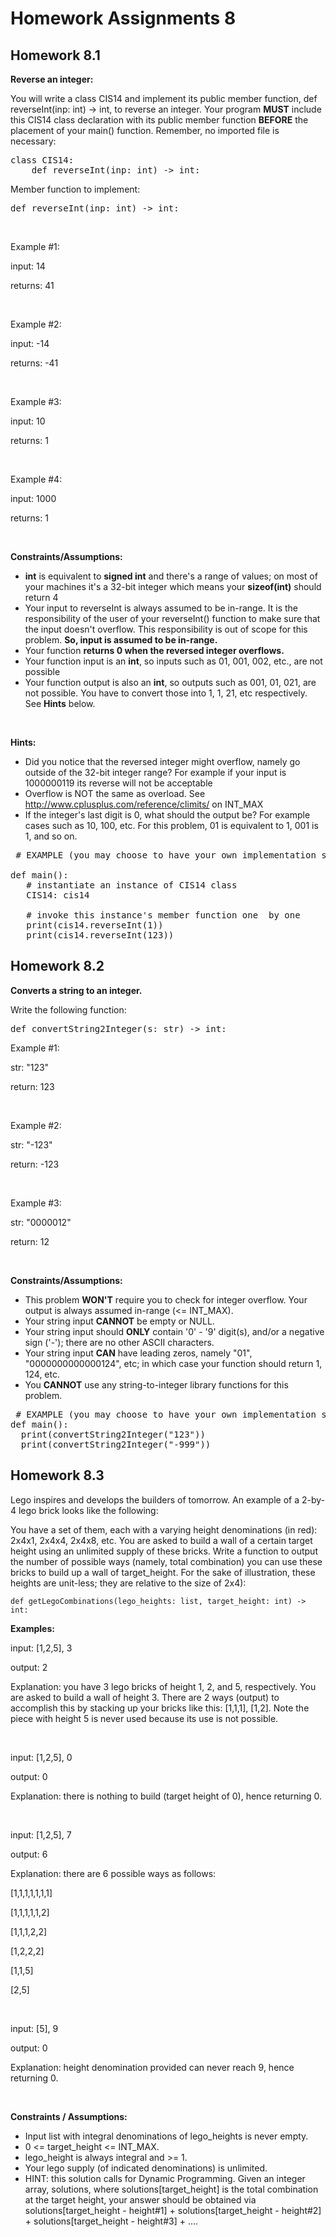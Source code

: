 # Homework Assignments 8

## Homework 8.1
**Reverse an integer:**

You will write a class CIS14 and implement its public member function, def reverseInt(inp: int) -> int, to reverse an 
integer. Your program **MUST** include this CIS14 class declaration with its public member function **BEFORE** the 
placement of your main() function. Remember, no imported file is necessary:

<pre>
class CIS14:
    def reverseInt(inp: int) -> int:
</pre>

Member function to implement:

<pre>
def reverseInt(inp: int) -> int:
</pre>

<br />

Example #1: 

input: 14

returns: 41

<br />

Example #2: 

input: -14

returns:  -41

<br />

Example #3:

input: 10

returns:  1 

<br />

Example #4:

input: 1000

returns:  1 

<br />

**Constraints/Assumptions:**

* __int__ is equivalent to __signed int__ and there's a range of values; on most of your machines it's a 32-bit integer 
which means your __sizeof(int)__ should return 4
* Your input to reverseInt is always assumed to be in-range. It is the responsibility of the user of your reverseInt() 
function to make sure that the input doesn't overflow. This responsibility is out of scope for this problem. __So, input 
is assumed to be in-range.__
* Your function __returns 0 when the reversed integer overflows.__
* Your function input is an __int__, so inputs such as 01, 001, 002, etc., are not possible
* Your function output is also an __int__, so outputs such as 001, 01, 021, are not possible. You have to convert those 
into 1, 1, 21, etc respectively. See __Hints__ below.

<br />

**Hints:**

* Did you notice that the reversed integer might overflow, namely go outside of the 32-bit integer range? For example 
if your input is 1000000119  its reverse will not be acceptable
* Overflow is NOT the same as overload. See http://www.cplusplus.com/reference/climits/ on INT_MAX
* If the integer's last digit is 0, what should the output be? For example cases such as 10, 100, etc. For this 
problem, 01 is equivalent to 1, 001 is 1, and so on.
 
<pre>
 # EXAMPLE (you may choose to have your own implementation style in main())
 
def main():
   # instantiate an instance of CIS14 class
   CIS14: cis14

   # invoke this instance's member function one  by one
   print(cis14.reverseInt(1))
   print(cis14.reverseInt(123))
</pre>

## Homework 8.2
**Converts a string to an integer.**

Write the following function:

<pre>
def convertString2Integer(s: str) -> int:
</pre>

Example #1:

str: "123"

return: 123

<br />

Example #2:

str: "-123"

return: -123

<br />

Example #3:

str: "0000012"

return: 12

<br />

**Constraints/Assumptions:** 

* This problem **WON'T** require you to check for integer overflow. Your output is always assumed in-range (<= INT_MAX).
* Your string input **CANNOT** be empty or NULL.
* Your string input should **ONLY** contain '0' - '9' digit(s), and/or a negative sign ('-'); there are no other ASCII 
characters.
* Your string input **CAN** have leading zeros, namely "01", "0000000000000124", etc; in which case your function 
should return 1, 124, etc.
* You **CANNOT** use any string-to-integer library functions for this problem.

<pre>
 # EXAMPLE (you may choose to have your own implementation style in main())
def main():
  print(convertString2Integer("123"))
  print(convertString2Integer("-999"))
</pre>

## Homework 8.3
Lego inspires and develops the builders of tomorrow. An example of a 2-by-4 lego brick looks like the following:

You have a set of them, each with a varying height denominations (in red): 2x4x1, 2x4x4, 2x4x8, etc. You are asked to 
build a wall of a certain target height using an unlimited supply of these bricks. Write a function to output the 
number of possible ways (namely, total combination) you can use these bricks to build up a wall of target_height. For 
the sake of illustration, these heights are unit-less; they are relative to the size of 2x4):

```
def getLegoCombinations(lego_heights: list, target_height: int) -> int:
```

**Examples:**

input: [1,2,5], 3

output: 2

Explanation: you have 3 lego bricks of height 1, 2, and 5, respectively. You are asked to build a wall of height 3. 
There are 2 ways (output) to accomplish this by stacking up your bricks like this: [1,1,1], [1,2]. Note the piece with 
height 5 is never used because its use is not possible.

<br />

input: [1,2,5], 0

output: 0

Explanation: there is nothing to build (target height of 0), hence returning 0.

<br />

input: [1,2,5], 7

output: 6

Explanation: there are 6 possible ways as follows:

[1,1,1,1,1,1,1]

[1,1,1,1,1,2]

[1,1,1,2,2]

[1,2,2,2]

[1,1,5]

[2,5]

<br />

input: [5], 9

output: 0

Explanation: height denomination provided can never reach 9, hence returning 0.

<br />

**Constraints / Assumptions:**

* Input list with integral denominations of lego_heights is never empty.
* 0 <= target_height <= INT_MAX.
* lego_height is always integral and >= 1.
* Your lego supply (of indicated denominations) is unlimited.
* HINT: this solution calls for Dynamic Programming. Given an integer array, solutions,  where solutions[target_height] 
is the total combination at the target height, your answer should be obtained via
solutions[target_height - height#1] + solutions[target_height - height#2] + solutions[target_height - height#3] + ....